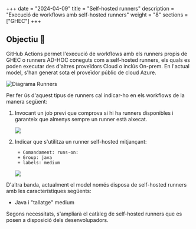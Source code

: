 
+++
date         = "2024-04-09"
title        = "Self-hosted runners"
description  = "Execució de workflows amb self-hosted runners"
weight      = "8"
sections    = ["GHEC"]
+++

## Objectiu 🚀

GitHub Actions permet l'execució de workflows amb els runners propis de GHEC o runners AD-HOC coneguts com a self-hosted runners, els quals es poden executar des d'altres proveïdors Cloud o inclús On-prem. En l'actual model, s'han generat sota el proveïdor públic de cloud Azure.


![Diagrama Runners](/images/GHEC/gh_self_hosted_runner.png)

Per fer ús d'aquest tipus de runners cal indicar-ho en els workflows de la manera següent:

1. Invocant un job previ que comprova si hi ha runners disponibles i garanteix que almenys sempre un runner està aixecat.


      ![](/images/GHEC/gh-containers-running.png)

2. Indicar que s'utilitza un runner self-hosted mitjançant:
  
        + Comandament: runs-on:
        + Group: java
        + labels: medium

      ![](/images/GHEC/ghp-run-selfhostedrunners.png)

D'altra banda, actualment el model només disposa de self-hosted runners amb les característiques següents:

+ Java i "tallatge" medium

Segons necessitats, s'ampliarà el catàleg de self-hosted runners que es posen a disposició dels desenvolupadors.
